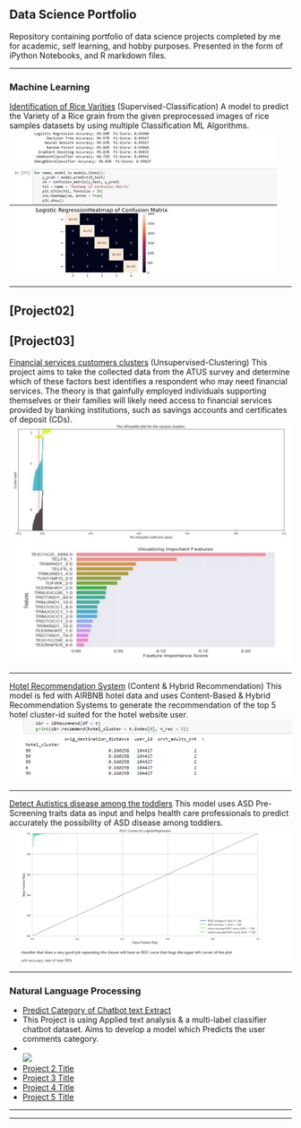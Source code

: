 ## Data Science Portfolio
Repository containing portfolio of data science projects completed by me for academic, self learning, and hobby purposes. Presented in the form of iPython Notebooks, and R markdown files.

---

### Machine Learning 

[Identification of Rice Varities](https://github.com/PrashantRaghuwanshi90/Data_Science_Portfolio/blob/4110a9c2b3b71c0a27b881f2209edccb73f7e586/Identification%20of%20Rice%20Varities/IdentificationOfriceVarities_Classification_Notebook_Prashant_Raghuwanshi.ipynb)
(Supervised-Classification)
A model to predict the Variety of a Rice grain from the given preprocessed images of rice samples datasets by using multiple Classification ML Algorithms.
<br><img src="images/classification_problem.jpg?raw=true"/>

---
[Project02]
-----
[Project03]
----
[Financial services customers clusters](https://github.com/PrashantRaghuwanshi90/Data_Science_Portfolio/blob/6a39cdf3c8c782b693fd454f19eeda982c6341c7/Financial%20Services%20Marketing%20Clusters/financial_services_marketing_clusters_notebook.ipynb)
(Unsupervised-Clustering)
This project aims to take the collected data from the ATUS survey and determine which of these factors best identifies a respondent who may need financial services. The theory is that gainfully employed individuals supporting themselves or their families will likely need access to financial services provided by banking institutions, such as savings accounts and certificates of deposit (CDs).
<br><img src="images/Unsupervise_clustring.png?raw=true"/>

---
[Hotel Recommendation System](https://github.com/PrashantRaghuwanshi90/Data_Science_Portfolio/blob/f0e4efd7e085e5846c6bc30e8aa2181222856cc3/Hotel%20Recommendation%20System/Hotel_Recommendation_System.ipynb)
(Content & Hybrid Recommendation)
This model is fed with AIRBNB hotel data and uses Content-Based & Hybrid Recommendation Systems to generate the recommendation of the top 5 hotel cluster-id suited for the hotel website user.
<br><img src="images/content_rec.png?raw=true"/>

----
[Detect Autistics disease among the toddlers](https://github.com/PrashantRaghuwanshi90/Data_Science_Portfolio/blob/7e491a84f3e05479cf95cbe72a5d5eb9fb8ea566/Detect%20Autistics%20disease%20among%20the%20toddlers/Detect%20Autistics%20disease%20among%20the%20toddlers_Project_Code%20.ipynb)
This model uses ASD Pre-Screening traits data as input and helps health care professionals to predict accurately the possibility of ASD disease among toddlers.
<br><img src="images/toddler_ruc.png?raw=true"/>

---

### Natural Language Processing

- [Predict Category of Chatbot text Extract](https://github.com/PrashantRaghuwanshi90/Data_Science_Portfolio/blob/f05e187de9e761cbf4baa4bec23643f78a8b17cf/Predict%20Chatbot%20text%20Category/Predict%20Chatbot%20text%20Category_Jupyter_code.ipynb)
- This Project is using Applied text analysis & a multi-label classifier chatbot dataset. Aims to develop a model which Predicts the user comments category.
- <br><img src="images/nlp_proj1?raw=true"/>
- [Project 2 Title](http://example.com/)
- [Project 3 Title](http://example.com/)
- [Project 4 Title](http://example.com/)
- [Project 5 Title](http://example.com/)

---




---
<!-- Remove above link if you don't want to attibute -->
